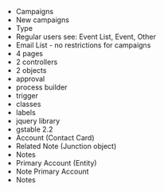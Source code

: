 * Campaigns
* New campaigns
* Type
* Regular users see: Event List, Event, Other
* Email List - no restrictions for campaigns
* 4 pages
* 2 controllers
* 2 objects
* approval
* process builder
* trigger
* classes
* labels
* jquery library
* gstable 2.2
* Account (Contact Card)
* Related Note (Junction object)
* Notes
* Primary Account (Entity)
* Note Primary Account
* Notes

